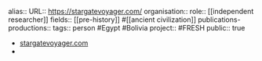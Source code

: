 alias::
URL:: https://stargatevoyager.com/
organisation::
role:: [[independent researcher]] 
fields:: [[pre-history]] #[[ancient civilization]] 
publications-productions:: 
tags:: person #Egypt #Bolivia 
project:: #FRESH 
public:: true
- [stargatevoyager.com](https://stargatevoyager.com/)
-